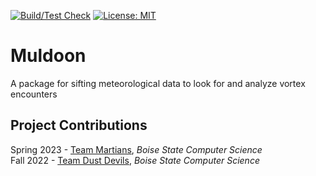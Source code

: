 [![Build/Test Check](https://github.com/cs481-ekh/s23-martians/actions/workflows/ci.yml/badge.svg)](https://github.com/cs481-ekh/s23-martians/actions/workflows/ci.yml) [![License: MIT](https://img.shields.io/badge/License-MIT-yellow.svg)](https://opensource.org/licenses/MIT)

# Muldoon
A package for sifting meteorological data to look for and analyze vortex encounters

## Project Contributions
Spring 2023 - [Team Martians](https://cs481-ekh.github.io/s23-martians/), _Boise State Computer Science_  
Fall 2022 - [Team Dust Devils](https://cs481-ekh.github.io/f22-dust-devils/), _Boise State Computer Science_
